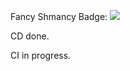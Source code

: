 Fancy Shmancy Badge: ![](https://github.com/ziadhorat/django_ci/workflows/Django/badge.svg)


CD done.

CI in progress.
